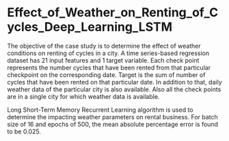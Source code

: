 # Effect_of_Weather_on_Renting_of_Cycles_Deep_Learning_LSTM
The objective of the case study is to determine the effect of weather conditions on renting of cycles in a city.
A time series-based regression dataset has 21 input features and 1 target variable. 
Each check point represents the number cycles that have been rented from that particular checkpoint on the corresponding date.
Target is the sum of number of cycles that have been rented on that particular date. 
In addition to that, daily weather data of the particular city is also available. 
Also all the check points are in a single city for which weather data is available.

Long Short-Term Memory Recurrent Learning algorithm is used to determine the impacting weather parameters on rental business. 
For batch size of 16 and epochs of 500, the mean absolute percentage error is found to be 0.025.
